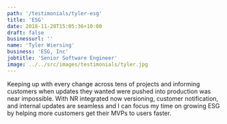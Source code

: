 ```yaml
---
path: '/testimonials/tyler-esg'
title: 'ESG'
date: 2018-11-28T15:05:36+10:00
draft: false
businessurl: ''
name: 'Tyler Wiersing'
business: 'ESG, Inc'
jobtitle: 'Senior Software Engineer'
image: ../../src/images/testimonials/tyler.jpg
---
```


Keeping up with every change across tens of projects and informing customers when updates they wanted were pushed into production was near impossible. With NR integrated now versioning, customer notification, and internal updates are seamless and I can focus my time on growing ESG by helping more customers get their MVPs to users faster.